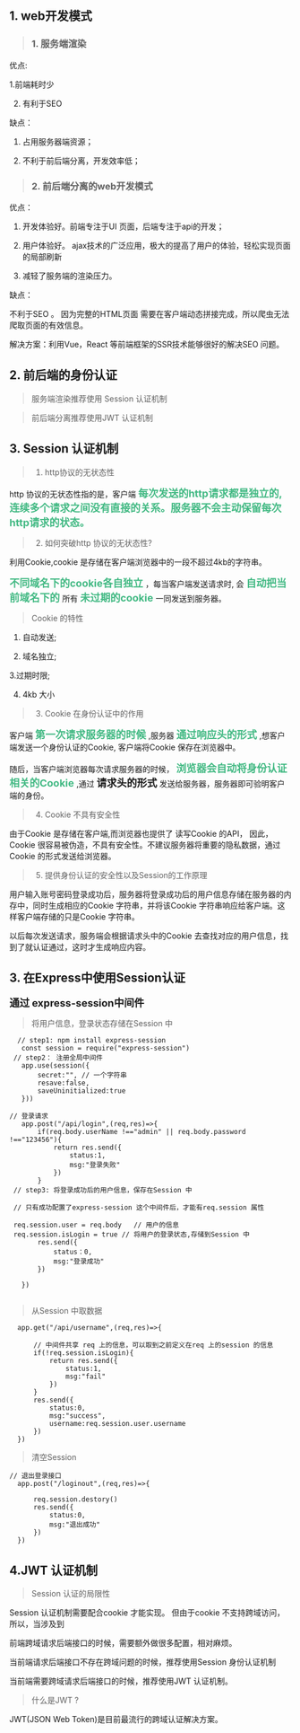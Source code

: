 

## 1. web开发模式

> ### 1. 服务端渲染 

优点: 

1.前端耗时少

2. 有利于SEO

缺点：

1. 占用服务器端资源；

2. 不利于前后端分离，开发效率低；

> ###  2. 前后端分离的web开发模式

优点：

1. 开发体验好。前端专注于UI 页面，后端专注于api的开发；

2. 用户体验好。 ajax技术的广泛应用，极大的提高了用户的体验，轻松实现页面的局部刷新

3. 减轻了服务端的渲染压力。

缺点：

不利于SEO 。 因为完整的HTML页面 需要在客户端动态拼接完成，所以爬虫无法爬取页面的有效信息。

解决方案：利用Vue，React 等前端框架的SSR技术能够很好的解决SEO 问题。


## 2.  前后端的身份认证

>  服务端渲染推荐使用 Session 认证机制

> 前后端分离推荐使用JWT 认证机制


## 3. Session 认证机制

> 1. http协议的无状态性

http 协议的无状态性指的是，客户端  **<font color='#42B983' size=4.5 >每次发送的http请求都是独立的, 连续多个请求之间没有直接的关系。服务器不会主动保留每次http请求的状态。</font>**  

> 2. 如何突破http 协议的无状态性?

利用Cookie,cookie 是存储在客户端浏览器中的一段不超过4kb的字符串。

 **<font color='#42B983' size=4.5 >不同域名下的cookie各自独立 </font>**，每当客户端发送请求时, 会  **<font color='#42B983' size=4.5 >自动把当前域名下的 </font>** 所有  **<font color='#42B983' size=4.5 >未过期的cookie </font>** 一同发送到服务器。 

 > Cookie 的特性

 1. 自动发送;

 2. 域名独立;

 3.过期时限;

 4. 4kb 大小  

 > 3. Cookie 在身份认证中的作用

 客户端  **<font color='#42B983' size=4.5 >第一次请求服务器的时候
 </font>** ,服务器  **<font color='#42B983' size=4.5 >通过响应头的形式 </font>**,想客户端发送一个身份认证的Cookie, 客户端将Cookie 保存在浏览器中。

 随后，当客户端浏览器每次请求服务器的时候， **<font color='#42B983' size=4.5 >浏览器会自动将身份认证相关的Cookie  </font>**,通过  **<font size=4.5>请求头的形式 </font>**  发送给服务器，服务器即可验明客户端的身份。

> 4. Cookie 不具有安全性

由于Cookie 是存储在客户端,而浏览器也提供了 读写Cookie 的API， 因此，Cookie 很容易被伪造，不具有安全性。不建议服务器将重要的隐私数据，通过Cookie 的形式发送给浏览器。

> 5. 提供身份认证的安全性以及Session的工作原理

用户输入账号密码登录成功后，服务器将登录成功后的用户信息存储在服务器的内存中，同时生成相应的Cookie 字符串，并将该Cookie 字符串响应给客户端。这样客户端存储的只是Cookie 字符串。

以后每次发送请求，服务端会根据请求头中的Cookie 去查找对应的用户信息，找到了就认证通过，这时才生成响应内容。

## 3. 在Express中使用Session认证

 **<font size=4.5>通过 express-session中间件</font>** 

> 将用户信息，登录状态存储在Session 中
 ```
   // step1: npm install express-session
    const session = require("express-session")
  // step2： 注册全局中间件
    app.use(session({
        secret:"", // 一个字符串
        resave:false,
        saveUninitialized:true
    }))

// 登录请求
    app.post("/api/login",(req,res)=>{
        if(req.body.userName !=="admin" || req.body.password !=="123456"){
            return res.send({
                status:1,
                msg:"登录失败"
            })
        }
  // step3: 将登录成功后的用户信息，保存在Session 中   

  // 只有成功配置了express-session 这个中间件后，才能有req.session 属性

  req.session.user = req.body   // 用户的信息
  req.session.isLogin = true // 将用户的登录状态,存储到Session 中
        res.send({
            status：0,
            msg:"登录成功"
        })

    })


 ``` 

 > 从Session 中取数据

 ```
   app.get("/api/username",(req,res)=>{

       // 中间件共享 req 上的信息，可以取到之前定义在req 上的session 的信息
       if(!req.session.isLogin){
           return res.send({
               status:1,
               msg:"fail"
           })
       }
       res.send({
           status:0,
           msg:"success",
           username:req.session.user.username
       })
   })

 ```

 > 清空Session 

 ```
 // 退出登录接口
   app.post("/loginout",(req,res)=>{

       req.session.destory()
       res.send({
           status:0,
           msg:"退出成功"
       })
   })

 ```


 ## 4.JWT 认证机制

 >  Session 认证的局限性

 Session 认证机制需要配合cookie 才能实现。 但由于cookie 不支持跨域访问，所以，当涉及到

 前端跨域请求后端接口的时候，需要额外做很多配置，相对麻烦。

 
 当前端请求后端接口不存在跨域问题的时候，推荐使用Session 身份认证机制

 当前端需要跨域请求后端接口的时候，推荐使用JWT 认证机制。

 > 什么是JWT ?

 JWT(JSON Web Token)是目前最流行的跨域认证解决方案。

